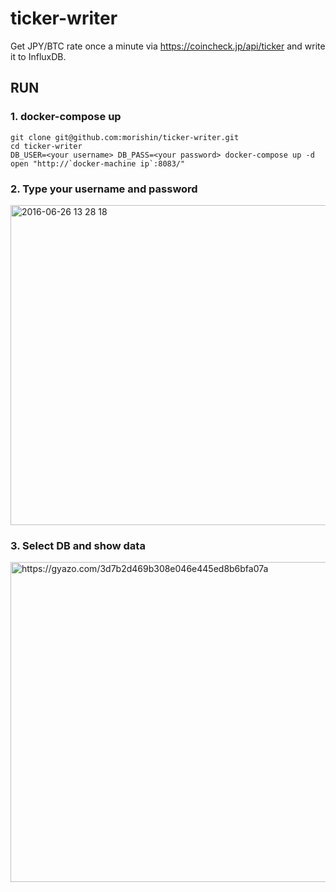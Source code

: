 # ticker-writer
Get JPY/BTC rate once a minute via https://coincheck.jp/api/ticker and write it to InfluxDB.

## RUN
### 1. docker-compose up
```shell
git clone git@github.com:morishin/ticker-writer.git
cd ticker-writer
DB_USER=<your username> DB_PASS=<your password> docker-compose up -d
open "http://`docker-machine ip`:8083/"
```
### 2. Type your username and password
<img width="512" alt="2016-06-26 13 28 18" src="https://cloud.githubusercontent.com/assets/1413408/16360491/f4681474-3ba1-11e6-83ca-265dc2cba56e.png">

### 3. Select DB and show data
<a href="https://gyazo.com/3d7b2d469b308e046e445ed8b6bfa07a"><img src="https://i.gyazo.com/3d7b2d469b308e046e445ed8b6bfa07a.gif" alt="https://gyazo.com/3d7b2d469b308e046e445ed8b6bfa07a" width="512" /></a>
